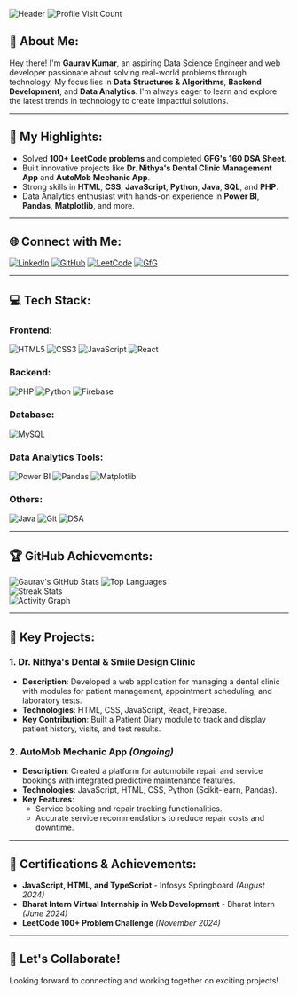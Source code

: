 ![Header](https://capsule-render.vercel.app/api?type=waving&color=gradient&height=200&text=Hello%20I'm%20Gaurav%20Kumar&fontSize=60&fontColor=FFFFFF&animation=fadeIn&stroke=FFFFFF)
![Profile Visit Count](https://visitcount.itsvg.in/api?id=Gaurav1287&icon=5&color=3)

## 💫 About Me:
Hey there! I'm **Gaurav Kumar**, an aspiring Data Science Engineer and web developer passionate about solving real-world problems through technology. My focus lies in **Data Structures & Algorithms**, **Backend Development**, and **Data Analytics**. I'm always eager to learn and explore the latest trends in technology to create impactful solutions.

---

## 🎇 My Highlights:
- Solved **100+ LeetCode problems** and completed **GFG's 160 DSA Sheet**.
- Built innovative projects like **Dr. Nithya's Dental Clinic Management App** and **AutoMob Mechanic App**.
- Strong skills in **HTML**, **CSS**, **JavaScript**, **Python**, **Java**, **SQL**, and **PHP**.
- Data Analytics enthusiast with hands-on experience in **Power BI**, **Pandas**, **Matplotlib**, and more.

---

## 🌐 Connect with Me:
[![LinkedIn](https://img.shields.io/badge/LinkedIn-%230077B5.svg?logo=linkedin&logoColor=white&style=for-the-badge&color=0077B5&labelColor=0077B5&link=https://www.linkedin.com/in/gaurav-kumar-346489207/&animation=fade-in)](https://www.linkedin.com/in/gaurav-kumar-346489207/) [![GitHub](https://img.shields.io/badge/GitHub-%23121011.svg?logo=github&logoColor=white&style=for-the-badge&color=171515&labelColor=171515&link=https://github.com/Gaurav1287&animation=fade-in)](https://github.com/Gaurav1287) [![LeetCode](https://img.shields.io/badge/LeetCode-%23FF6600.svg?logo=leetcode&logoColor=white&style=for-the-badge&color=FF6600&labelColor=FF6600&link=https://leetcode.com/u/gaurav1225/&animation=fade-in)](https://leetcode.com/u/gaurav1225/) [![GfG](https://img.shields.io/badge/GeeksforGeeks-%2310705c.svg?logo=geeksforgeeks&logoColor=white&style=for-the-badge&color=0F9D58&labelColor=0F9D58)](https://www.geeksforgeeks.org/user/gaurav1251251/)

---

## 💻 Tech Stack:
### Frontend:
![HTML5](https://img.shields.io/badge/html5-%23E34F26.svg?style=flat&logo=html5&logoColor=white&link=https://www.w3.org/TR/html5/) ![CSS3](https://img.shields.io/badge/css3-%231572B6.svg?style=flat&logo=css3&logoColor=white&link=https://www.w3.org/TR/CSS/#css) ![JavaScript](https://img.shields.io/badge/javascript-%23323330.svg?style=flat&logo=javascript&logoColor=%23F7DF1E&link=https://developer.mozilla.org/en-US/docs/Web/JavaScript) ![React](https://img.shields.io/badge/react-%2320232a.svg?style=flat&logo=react&logoColor=%2361DAFB&link=https://reactjs.org/)

### Backend:
![PHP](https://img.shields.io/badge/php-%23777BB4.svg?style=flat&logo=php&logoColor=white&link=https://www.php.net/) ![Python](https://img.shields.io/badge/python-3670A0?style=flat&logo=python&logoColor=ffdd54&link=https://www.python.org/) ![Firebase](https://img.shields.io/badge/firebase-%23039BE5.svg?style=flat&logo=firebase&logoColor=white&link=https://firebase.google.com/)

### Database:
![MySQL](https://img.shields.io/badge/mysql-%2300000f.svg?style=flat&logo=mysql&logoColor=white&link=https://www.mysql.com/)

### Data Analytics Tools:
![Power BI](https://img.shields.io/badge/Power_BI-F2C811?style=flat&logo=powerbi&logoColor=white&link=https://powerbi.microsoft.com/) ![Pandas](https://img.shields.io/badge/Pandas-150458?style=flat&logo=pandas&logoColor=white&link=https://pandas.pydata.org/) ![Matplotlib](https://img.shields.io/badge/Matplotlib-%23150458.svg?style=flat&logo=&logoColor=white&link=https://matplotlib.org/)

### Others:
![Java](https://img.shields.io/badge/java-%23ED8B00.svg?style=flat&logo=openjdk&logoColor=white&link=https://www.java.com/) ![Git](https://img.shields.io/badge/git-%23F14A29.svg?style=flat&logo=git&logoColor=white&link=https://git-scm.com/) ![DSA](https://img.shields.io/badge/DSA-%23FF6600.svg?style=flat&logo=data&logoColor=white&link=https://www.geeksforgeeks.org/data-structures/)

---

## 🏆 GitHub Achievements:
![Gaurav's GitHub Stats](https://github-readme-stats.vercel.app/api?username=Gaurav1287&theme=radical&hide_border=true&count_private=true&show_icons=true) ![Top Languages](https://github-readme-stats.vercel.app/api/top-langs/?username=Gaurav1287&theme=radical&hide_border=true&layout=compact)  
![Streak Stats](https://github-readme-streak-stats.herokuapp.com/?user=Gaurav1287&theme=radical&hide_border=true)  
![Activity Graph](https://github-readme-activity-graph.vercel.app/graph?username=Gaurav1287&theme=rogue&hide_border=true)

---

## 🚀 Key Projects:
### 1. **Dr. Nithya's Dental & Smile Design Clinic**
- **Description**: Developed a web application for managing a dental clinic with modules for patient management, appointment scheduling, and laboratory tests.
- **Technologies**: HTML, CSS, JavaScript, React, Firebase.
- **Key Contribution**: Built a Patient Diary module to track and display patient history, visits, and test results.

### 2. **AutoMob Mechanic App** *(Ongoing)*
- **Description**: Created a platform for automobile repair and service bookings with integrated predictive maintenance features.
- **Technologies**: JavaScript, HTML, CSS, Python (Scikit-learn, Pandas).
- **Key Features**:
  - Service booking and repair tracking functionalities.
  - Accurate service recommendations to reduce repair costs and downtime.

---

## 🏅 Certifications & Achievements:
- **JavaScript, HTML, and TypeScript** - Infosys Springboard *(August 2024)*
- **Bharat Intern Virtual Internship in Web Development** - Bharat Intern *(June 2024)*
- **LeetCode 100+ Problem Challenge** *(November 2024)*

---

## 💬 Let's Collaborate!
Looking forward to connecting and working together on exciting projects!
